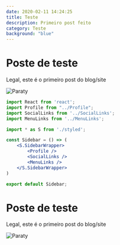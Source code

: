 ```yaml
---
date: 2020-02-11 14:24:25
title: Teste
description: Primeiro post feito
category: Teste
background: "blue"
---
```


# Poste de teste

Legal, este é o primeiro post do blog/site

![Paraty](/assets/img/Paraty.jpg)

```jsx
import React from 'react';
import Profile from "../Profile";
import SocialLinks from '../SocialLinks';
import MenuLinks from '../MenuLinks';

import * as S from './styled';

const Sidebar = () => (
    <S.SidebarWrapper>
        <Profile />
        <SocialLinks />
        <MenuLinks />
    </S.SidebarWrapper>
)

export default Sidebar;
```

# Poste de teste

Legal, este é o primeiro post do blog/site

![Paraty](/assets/img/ilha-da-cotia-paraty-rio-de-janeiro.jpg)